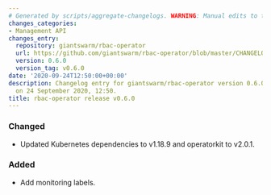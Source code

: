 ```yaml
---
# Generated by scripts/aggregate-changelogs. WARNING: Manual edits to this files will be overwritten.
changes_categories:
- Management API
changes_entry:
  repository: giantswarm/rbac-operator
  url: https://github.com/giantswarm/rbac-operator/blob/master/CHANGELOG.md#060---2020-09-24
  version: 0.6.0
  version_tag: v0.6.0
date: '2020-09-24T12:50:00+00:00'
description: Changelog entry for giantswarm/rbac-operator version 0.6.0, published
  on 24 September 2020, 12:50.
title: rbac-operator release v0.6.0
---
```


### Changed
- Updated Kubernetes dependencies to v1.18.9 and operatorkit to v2.0.1.
### Added
- Add monitoring labels.
